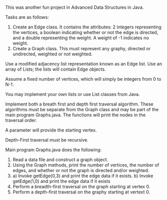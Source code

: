 This was another fun project in Advanced Data Structures in Java.

Tasks are as follows:
1) Create an Edge class. It contains the attributes: 2 integers representing the vertices, a boolean indicating whether or not the edge is directed,
and a double representing the weight.  A weight of -1 indicates no weight.
2) Create a Graph class.  This must represent any graphy, directed or undirected, weighted or not weighted.

Use a modified adjacency list representation known as an Edge list.
Use an array of Lists; the lists will contain Edge objects.

Assume a fixed number of vertices, which will simply be integers from 0 to N-1.

You may implement your own lists or use List classes from Java.

Implement both a breath first and depth first traversal algorithm.  These algorithms must be separate from the Graph class and may be part of the 
main program Graphs.java.  The functions will print the nodes in the traversal order.

A parameter will provide the starting vertex.

Depth-First traversal must be recursive.

Main program Graphs.java does the following:
1) Read a data file and construct a graph object.
2) Using the Graph methods, print the number of vertices, the number of edges, and whether or not the graph is directed and/or weighted.
3) a) Invoke getEdge(0,3) and print the edge data if it exists. b) Invoke getEdge(1,0) and print the edge data if it exists
4) Perform a breadth-first traversal on the graph starting at vertex 0.
5) Perform a depth-first traversal on the graphy starting at vertext 0.

